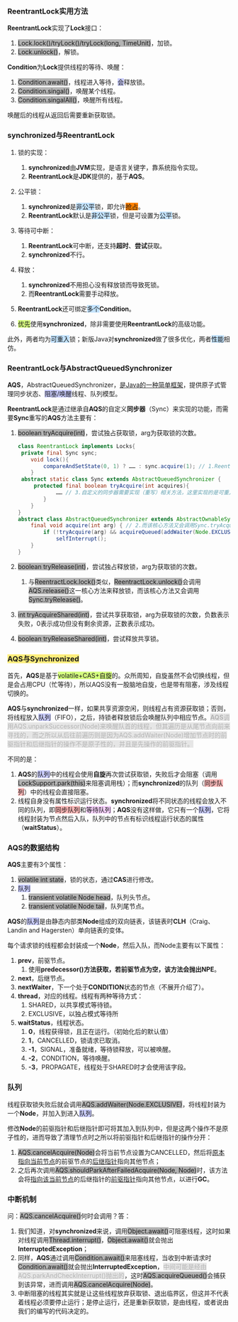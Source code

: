 ### ReentrantLock实用方法

**ReentrantLock**实现了**Lock**接口：

1. <span style=background:#b3b3b3>Lock.lock()/tryLock()/tryLock(long, TimeUnit)</span>，加锁。
2. <span style=background:#b3b3b3>Lock.unlock()</span>，解锁。

**Condition**为**Lock**提供线程的等待、唤醒：

1. <span style=background:#b3b3b3>Condition.await()</span>，线程进入等待，<span style=background:#c9ccff>会</span>释放锁。
2. <span style=background:#b3b3b3>Condition.singal()</span>，唤醒某个线程。
3. <span style=background:#b3b3b3>Condition.singalAll()</span>，唤醒所有线程。

唤醒后的线程从返回后需要重新获取锁。



### synchronized与ReentrantLock

1. 锁的实现：

   1. **synchronized**由**JVM**实现，是语言关键字，靠系统指令实现。
   2. **ReentrantLock**是**JDK**提供的，基于**AQS**。

2. 公平锁：

   1. **synchronized**是<span style=background:#c2e2ff>非公平</span>锁，即允许<span style=background:#ff8000>抢占</span>。
   2. **ReentrantLock**默认是<span style=background:#c2e2ff>非公平</span>锁，但是可设置为<span style=background:#c2e2ff>公平</span>锁。

3. 等待可中断：

   1. **ReentrantLock**可中断，还支持**超时**、**尝试**获取。
   2. **synchronized**不行。

4. 释放：

   1. **synchronized**不用担心没有释放锁而导致死锁。
   2. 而**ReentrantLock**需要手动释放。

5. **ReentrantLock**还可绑定<span style=background:#c2e2ff>多个</span>**Condition**。
1. <span style=background:#d4fe7f>优先</span>使用**synchronized**，除非需要使用**ReentrantLock**的高级功能。

此外，两者均为<span style=background:#c2e2ff>可重入</span>锁；新版Java对**synchronized**做了很多优化，两者<span style=background:#c2e2ff>性能</span>相仿。



### ReentrantLock与AbstractQueuedSynchronizer

**AQS**，AbstractQueuedSynchronizer，[是Java的一种简单框架](https://tech.meituan.com/2019/12/05/aqs-theory-and-apply.html)，提供原子式管理同步状态、<span style=background:#c9ccff>阻塞/唤醒</span>线程、队列模型。

**ReentrantLock**是通过继承自**AQS**的自定义**同步器**（Sync）来实现的功能，而需要**Sync**重写的**AQS**方法主要有：

1. <span style=background:#b3b3b3>boolean tryAcquire(int)</span>，尝试独占获取锁，arg为获取锁的次数。

   ```java
   class ReentrantLock implements Locks{
   	private final Sync sync;
       void lock(){
           compareAndSetState(0, 1) ? …… : sync.acquire(1); // 1.ReentractLock.lock()会调用AQS.acquire()这一核心方法来获取锁
       }   
   	abstract static class Sync extends AbstractQueuedSynchronizer {
   		protected final boolean tryAcquire(int acquires){
               …… // 3.自定义的同步器需要实现（重写）相关方法，这里实现的是可重入锁
           }     	   
       }
   }
   abstract class AbstractQueuedSynchronizer extends AbstractOwnableSynchronizer{
       final void acquire(int arg) { // 2.而该核心方法又会调用Sync.tryAcquire()
           if (!tryAcquire(arg) && acquireQueued(addWaiter(Node.EXCLUSIVE), arg))
               selfInterrupt();
       }
   }
   ```

2. <span style=background:#b3b3b3>boolean tryRelease(int)</span>，尝试独占释放锁，arg为获取锁的次数。

   1. 与<span style=background:#b3b3b3>ReentractLock.lock()</span>类似，<span style=background:#b3b3b3>ReentractLock.unlock()</span>会调用<span style=background:#b3b3b3>AQS.release()</span>这一核心方法来释放锁，而该核心方法又会调用<span style=background:#b3b3b3>Sync.tryRelease()</span>。

3. <span style=background:#b3b3b3>int tryAcquireShared(int)</span>，尝试共享获取锁，arg为获取锁的次数，负数表示失败，0表示成功但没有剩余资源，正数表示成功。

4. <span style=background:#b3b3b3>boolean tryReleaseShared(int)</span>，尝试释放共享锁。



### <span style=background:#ffee7c>AQS与Synchronized</span>

首先，**AQS**是基于<span style=background:#d4fe7f>volatile+CAS+自旋</span>的。众所周知，自旋虽然不会切换线程，但是会占用CPU（忙等待），所以AQS没有一股脑地自旋，也是带有阻塞，涉及线程切换的。

**AQS**与**synchronized**一样，如果共享资源空闲，则线程占有资源获取锁；否则，将线程放入<span style=background:#c9ccff>队列</span>（FIFO），之后，持锁者释放锁后会唤醒队列中相应节点。<span style=background:#e6e6e6;color:#b3b3b3>**AQS**调用AQS.unparkSuccessor(Node)来唤醒队首的线程，但其遍历是从尾节点向前来寻找的，而之所以从后往前遍历则是因为AQS.addWaiter(Node)增加节点时的前驱指针和后继指针的操作不是原子性的，并且是先操作的前驱指针。</span>

不同的是：

1. **AQS**的<span style=background:#c9ccff>队列</span>中的线程会使用**自旋**再次尝试获取锁，失败后才会阻塞（调用<span style=background:#b3b3b3>LockSupport.park(this)</span>来阻塞调用栈）；而**synchronized**的队列（<span style=background:#ffb8b8>同步队列</span>）中的线程会直接阻塞。
2. 线程自身没有属性标识运行状态。**synchronized**将不同状态的线程会放入不同的队列，即<span style=background:#ffb8b8>同步队列</span>和<span style=background:#f8d2ff>等待队列</span>；**AQS**没有这样做，它只有一个<span style=background:#c9ccff>队列</span>，它将线程封装为节点然后入队，队列中的节点有标识线程运行状态的属性（**waitStatus**）。



### AQS的数据结构

**AQS**主要有3个属性：

1. <span style=background:#b3b3b3>volatile int state</span>，锁的状态，通过**CAS**进行修改。
2. <span style=background:#c9ccff>队列</span>
   1. <span style=background:#b3b3b3>transient volatile Node head</span>，队列头节点。
   2. <span style=background:#b3b3b3>transient volatile Node tail</span>，队列尾节点。

**AQS**的<span style=background:#c9ccff>队列</span>是由静态内部类**Node**组成的双向链表，该链表时**CLH**（Craig、Landin and Hagersten）单向链表的变体。

每个请求锁的线程都会封装成一个**Node**，然后入队，而Node主要有以下属性：

1. **prev**，前驱节点。
   1. 使用**predecessor()**方法获取，若前驱节点为空，该方法会抛出**NPE**。
2. **next**，后继节点。
3. **nextWaiter**，下一个处于**CONDITION**状态的节点（不展开介绍了）。
4. **thread**，对应的线程。线程有两种等待方式：
   1. SHARED，以共享模式等待锁。
   2. EXCLUSIVE，以独占模式等待所
5. **waitStatus**，线程状态。
   1. **0**，线程获得锁，且正在运行。（初始化后的默认值）
   2. **1**，CANCELLED，锁请求已取消。
   3. **-1**，SIGNAL，准备就绪，等待锁释放，可以被唤醒。
   4. **-2**，CONDITION，等待唤醒。
   5. **-3**，PROPAGATE，线程处于SHARED时才会使用该字段。



### 队列

线程获取锁失败后就会调用<span style=background:#b3b3b3>AQS.addWaiter(Node.EXCLUSIVE)</span>，将线程封装为一个**Node**，并加入到进入<span style=background:#c9ccff>队列</span>。

修改**Node**的前驱指针和后继指针即可将其加入到队列中，但是这两个操作不是原子性的，进而导致了清理节点时之所以将前驱指针和后继指针的操作分开：

1. <span style=background:#b3b3b3>AQS.cancelAcquire(Node)</span>会将当前节点设置为CANCELLED，然后将<u>原本指向当前节点</u>的前驱节点的<u>后继指针</u>指向其他节点；
2. 之后再次调用<span style=background:#b3b3b3>AQS.shouldParkAfterFailedAcquire(Node, Node)</span>时，该方法会将<u>指向该当前节点</u>的后继指针的<u>前驱指针</u>指向其他节点，以进行**GC**。



### 中断机制

问：<span style=background:#b3b3b3>AQS.cancelAcquire()</span>何时会调用？答：

1. 我们知道，对**synchronized**来说，调用<span style=background:#b3b3b3>Object.await()</span>可阻塞线程，这时如果对线程调用<span style=background:#b3b3b3>Thread.interrupt()</span>，<span style=background:#b3b3b3>Object.await()</span>就会抛出**InterruptedException**；
2. 同样，**AQS**通过调用<span style=background:#b3b3b3>Condition.await()</span>来阻塞线程，当收到中断请求时<span style=background:#b3b3b3>Condition.await()</span>就会抛出**InterruptedException**，<span style=background:#e6e6e6;color:#b3b3b3>中间可能是经由AQS.parkAndCheckInterrupt()抛出的</span>，这时<span style=background:#b3b3b3>AQS.acquireQueued()</span>会捕获到该异常，进而调用<span style=background:#b3b3b3>AQS.cancelAcquire(Node)</span>。
3. 中断阻塞的线程其实就是让这些线程放弃获取锁、退出临界区，但这并不代表着线程必须要停止运行；是停止运行，还是重新获取锁，是由线程，或者说由我们的编写的代码决定的。

